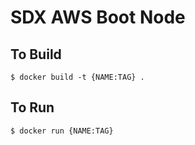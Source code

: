 # SDX AWS Boot Node

## To Build
```console
$ docker build -t {NAME:TAG} .
```

## To Run
```console
$ docker run {NAME:TAG}
```
